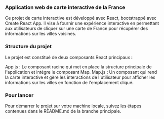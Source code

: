 ### Application web de carte interactive de la France
Ce projet de carte interactive est développé avec React, bootstrappé avec Create React App. Il vise à fournir une expérience interactive en permettant aux utilisateurs de cliquer sur une carte de France pour récupérer des informations sur les villes voisines.

### Structure du projet
Le projet est constitué de deux composants React principaux :

App.js : Le composant racine qui met en place la structure principale de l'application et intègre le composant Map.
Map.js : Un composant qui rend la carte interactive et gère les interactions de l'utilisateur pour afficher les informations sur les villes en fonction de l'emplacement cliqué.

### Pour lancer
Pour démarrer le projet sur votre machine locale, suivez les étapes contenues dans le README.md de la branche principale.
